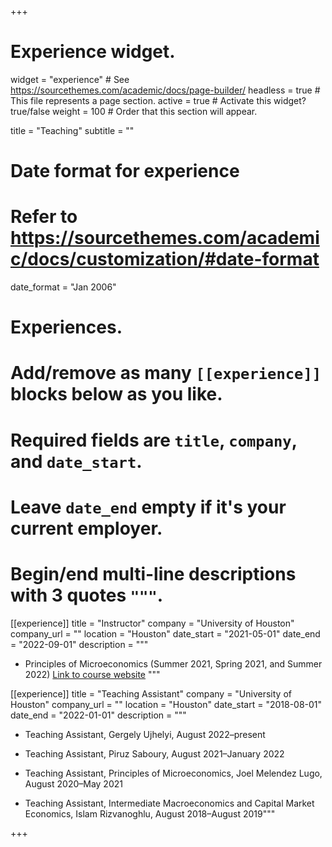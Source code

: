 +++
# Experience widget.
widget = "experience"  # See https://sourcethemes.com/academic/docs/page-builder/
headless = true  # This file represents a page section.
active = true  # Activate this widget? true/false
weight = 100  # Order that this section will appear.

title = "Teaching"
subtitle = ""

# Date format for experience
#   Refer to https://sourcethemes.com/academic/docs/customization/#date-format
date_format = "Jan 2006"

# Experiences.
#   Add/remove as many `[[experience]]` blocks below as you like.
#   Required fields are `title`, `company`, and `date_start`.
#   Leave `date_end` empty if it's your current employer.
#   Begin/end multi-line descriptions with 3 quotes `"""`.
[[experience]]
  title = "Instructor"
  company = "University of Houston"
  company_url = ""
  location = "Houston"
  date_start = "2021-05-01"
  date_end = "2022-09-01"
  description = """
  - Principles of Microeconomics (Summer 2021, Spring 2021, and Summer 2022) [Link to course website](https://hussainhadah.com/courses/econ2304/)
  """

[[experience]]
  title = "Teaching Assistant"
  company = "University of Houston"
  company_url = ""
  location = "Houston"
  date_start = "2018-08-01"
  date_end = "2022-01-01"
  description = """
  
  - Teaching Assistant, Gergely Ujhelyi, August 2022–present
  
  - Teaching Assistant, Piruz Saboury, August 2021–January 2022
  
  - Teaching Assistant, Principles of Microeconomics, Joel Melendez Lugo, August 2020–May 2021
  
  - Teaching Assistant, Intermediate Macroeconomics and Capital Market Economics, Islam Rizvanoghlu, August 2018–August 2019"""

+++
